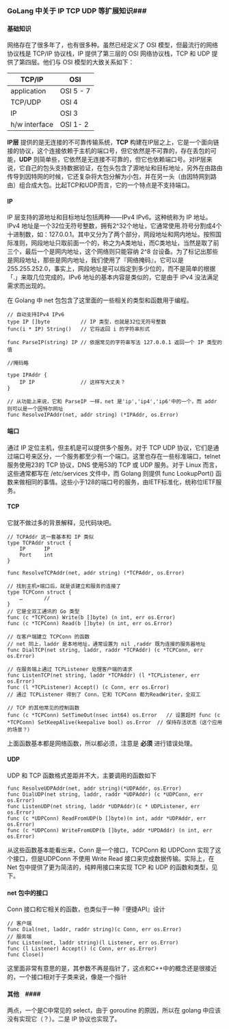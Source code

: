 ### GoLang 中关于 IP TCP UDP 等扩展知识###

#### 基础知识 ####

网络存在了很多年了，也有很多种。虽然已经定义了 OSI 模型，但最流行的网络协议栈是 TCP/IP 协议栈，IP 提供了第三层的 OSI 网络协议栈，TCP 和 UDP 提供了第四层。他们与 OSI 模型的大致关系如下：

TCP/IP     | OSI       
-----------|-----------
application| OSI 5 - 7
TCP/UDP    | OSI 4
IP         | OSI 3
h/w interface | OSI 1- 2

**IP层** 提供的是无连接的不可靠传输系统，**TCP** 构建在IP层之上，它是一个面向链接的协议，这个连接依赖于主机的端口号，但它依然是不可靠的，存在丢包的可能，**UDP** 则简单些，它依然是无连接不可靠的，但它也依赖端口号。对IP层来说，它自己的包头支持数据验证，在包头包含了源地址和目标地址，另外在由路由传导到因特网的时候，它还复杂将大包分解为小包，并在另一头（由因特网到路由）组合成大包。比起TCP和UDP而言，它的一个特点是不支持端口。

#### IP ####

IP 层支持的源地址和目标地址包括两种——IPv4 IPv6。这种统称为 IP 地址。IPv4 地址是一个32位无符号整数，拥有2^32个地址，它通常使用.符号分割成4个十进制数，如：127.0.0.1。其中又分为了两个部分，网段地址和网内地址。按照国际准则，网段地址只取前面一个的，称之为A类地址，而C类地址，当然是取了前三个，最后一个是网内地址，这个网络则只能容纳 2^8 台设备。为了标记出那些是网段地址，那些是网内地址，我们使用了『网络掩码』，它可以是 255.255.252.0，事实上，网段地址是可以指定到多少位的，而不是简单的根据「.」来取几位完成的。IPv6 地址的基本内容是类似的，它是由于 IPv4 没法满足需求而出现的。

在 Golang 中 net 包包含了这里面的一些相关的类型和函数用于编程。

	// 自动支持IPv4 IPv6
	type IP []byte			// IP 类型，也就是32位无符号整数
	func(i * IP) String()	// 它将返回 i 的字符串形式
	
	func ParseIP(string) IP	// 依据常见的字符串写法 127.0.0.1 返回一个 IP 类型的值
	
	//掩码略
	
	type IPAddr {
		IP IP				// 这样写大丈夫？
	}
	
	// 从功能上来说，它和 ParseIP 一样，net 是'ip','ip4','ip6'中的一个，而 addr 则可以是一个因特尔网址
	func ResolveIPAddr(net, addr string) (*IPAddr, os.Error)
	
#### 端口 ####
通过 IP 定位主机，但主机是可以提供多个服务。对于 TCP UDP 协议，它们是通过端口号来区分，一个服务都至少有一个端口。这里也存在一些标准端口，telnet 服务使用23的 TCP 协议，DNS 使用53的 TCP 或 UDP 服务。对于 Linux 而言，这些通常都写在 /etc/services 文件中，而 Golang 则提供 func LookupPort() 函数来做相同的事情。这些小于128的端口号的服务，由IETF标准化，统称位IETF服务。

#### TCP ####
它就不做过多的背景解释，见代码块吧。

	// TCPAddr 这一套基本和 IP 类似
	type TCPAddr struct {
		IP 		IP
		Port	int
	}
	
	func ResolveTCPAddr(net, addr string) (*TCPAddr, os.Error)
	
	// 找到主机+端口后，就是该建立和服务的连接了
	type TCPConn struct {
		…		//
	}
	// 它是全双工通讯的 Go 类型
	func (c *TCPConn) Write(b []byte) (n int, err os.Error)
	func (c *TCPConn) Read(b []byte) (n int, err os.Error)
	
	// 在客户端建立 TCPConn 的函数
	// net 同上，laddr 是本地地址，通常设置为 nil ,raddr 既为连接的服务器地址
	func DialTCP(net string, laddr, raddr *TCPAddr) (c *TCPConn, err os.Error)
	
	// 在服务端上通过 TCPListener 处理客户端的请求
	func ListenTCP(net string, laddr *TCPAddr) (l *TCPListener, err os.Error)
	func (l *TCPListener) Accept() (c Conn, err os.Error)
	// 通过 TCPListener 得到了 Conn，它和 TCPConn 都为ReadWriter，全双工
	
	// TCP 的其他常见的控制函数
	func (c *TCPConn) SetTimeOut(nsec int64) os.Error   // 设置超时	func (c *TCPConn) SetKeepAlive(keepalive bool) os.Error  // 保持存活状态（这个应用的场景？）
	
上面函数基本都是网络函数，所以都必须，注意是 **必须** 进行错误处理。	
#### UDP ####
UDP 和 TCP 函数格式差距并不大，主要调用的函数如下

	func ResolveUDPAddr(net, addr string)(*UDPAddr, os.Error)
	func DialUDP(net string, laddr, raddr *UDPAddr) (c *UDPConn, err os.Error)
	func ListenUDP(net string, laddr *UDPAddr)(c * UDPListener, err os.Error)
	func (c *UDPConn) ReadFromUDP(b []byte)(n int, addr *UDPAddr, err os.Error)
	func (c *UDPConn) WriteFromUDP(b []byte, addr *UPDAddr) (n int, err os.Error)
	
从这些函数基本能看出来，Conn 是一个接口，TCPConn 和 UDPConn 实现了这个接口，但是UDPConn 不使用 Write Read
接口来完成数据传输。实际上，在 Net 包中提供了更为简洁的，纯粹用接口来实现 TCP 和 UDP 的函数和类型，见下。

#### net 包中的接口 ####
Conn 接口和它相关的函数，也类似于一种『便捷API』设计

	// 客户端
	func Dial(net, laddr, raddr string)(c Conn, err os.Error)
	// 服务端
	func Listen(net, laddr string)(l Listener, err os.Error)
	func (l Listener) Accept() (c Conn, err os.Error)
	func Close()
	
这里面非常有意思的是，其参数不再是指针了，这点和C++中的概念还是很接近的，一个接口相对于子类来说，像是一个指针

#### 其他　####
两点，一个是C中常见的 select，由于 goroutine 的原因，所以在 golang 中应该没有实现它（？）。二是 IP 协议也实现了。